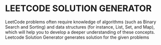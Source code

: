 # LEETCODE SOLUTION GENERATOR 
LeetCode problems often require knowledge of algorithms (such as Binary Search and Sorting) and data structures (for instance, List, Set, and Map), which will help you to develop a deeper understanding of these concepts.
Leetcode Solution Generator generates solution for the  given problems 
